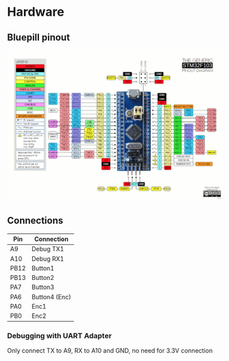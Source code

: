 # Hardware

## Bluepill pinout

![](images/pinout.png)

## Connections

| Pin  | Connection     |
| ---- | -------------- |
| A9   | Debug TX1      |
| A10  | Debug RX1      |
| PB12 | Button1     		|
| PB13 | Button2     		|
| PA7  | Button3     		|
| PA6  | Button4 (Enc)  |
| PA0  | Enc1           |
| PB0  | Enc2           |

### Debugging with UART Adapter

Only connect TX to A9, RX to A10 and GND, no need for 3.3V connection

